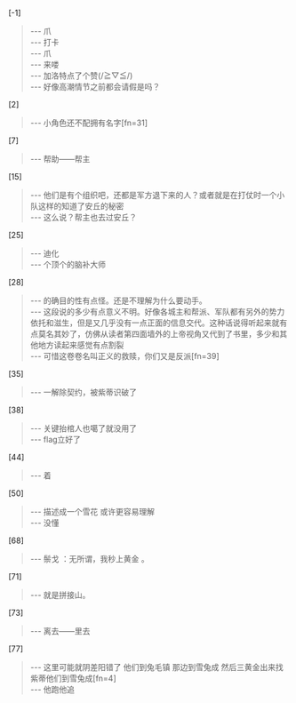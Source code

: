 
[-1] 
>--- 爪<br>
>--- 打卡<br>
>--- 爪<br>
>--- 来喽<br>
>--- 加洛特点了个赞(/≧▽≦/)<br>
>--- 好像高潮情节之前都会请假是吗？<br>

[2] 
>--- 小角色还不配拥有名字[fn=31]<br>

[7] 
>--- 帮助——帮主<br>

[15] 
>--- 他们是有个组织吧，还都是军方退下来的人？或者就是在打仗时一个小队这样的知道了安丘的秘密<br>
>--- 这么说？帮主也去过安丘？<br>

[25] 
>--- 迪化<br>
>--- 个顶个的脑补大师<br>

[28] 
>--- 的确目的性有点怪。还是不理解为什么要动手。<br>
>--- 这段说的多少有点意义不明。好像各城主和帮派、军队都有另外的势力依托和滋生，但是又几乎没有一点正面的信息交代。这种话说得听起来就有点莫名其妙了，仿佛从读者第四面墙外的上帝视角又代到了书里，多少和其他地方读起来感觉有点割裂<br>
>--- 可惜这卷卷名叫正义的救赎，你们又是反派[fn=39]<br>

[35] 
>--- 一解除契约，被紫蒂识破了<br>

[38] 
>--- 关键抬棺人也噶了就没用了<br>
>--- flag立好了<br>

[44] 
>--- 着<br>

[50] 
>--- 描述成一个雪花
或许更容易理解<br>
>--- 没懂<br>

[68] 
>--- 鬃戈 ：无所谓，我秒上黄金 。<br>

[71] 
>--- 就是拼接山。<br>

[73] 
>--- 离去——里去<br>

[77] 
>--- 这里可能就阴差阳错了
他们到兔毛镇
那边到雪兔成
然后三黄金出来找
紫蒂他们到雪兔成[fn=4]<br>
>--- 他跑他追<br>
